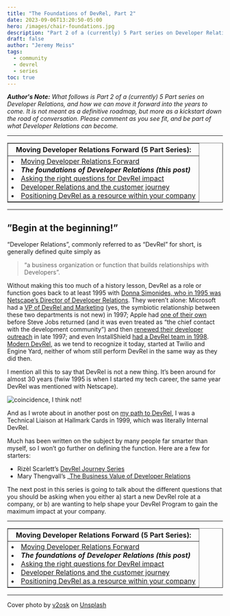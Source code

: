 ```yaml
---
title: "The Foundations of DevRel, Part 2"
date: 2023-09-06T13:20:50-05:00
hero: /images/chair-foundations.jpg
description: "Part 2 of a (currently) 5 Part series on Developer Relations, and how we can move it forward into the years to come. DevRel as a role or function goes back to at least 1995, and is generally defined quite simply as, `a business organization or function that builds relationships with Developers."
draft: false
author: "Jeremy Meiss"
tags:
  - community
  - devrel
  - series
toc: true
---
```


_**Author's Note:** What follows is Part 2 of a (currently) 5 Part series on Developer Relations, and how we can move it forward into the years to come. It is not meant as a definitive roadmap, but more as a kickstart down the road of conversation. Please comment as you see fit, and be part of what Developer Relations can become._ 

---

<table width="50%" border="1">
    <tr>
        <th>Moving Developer Relations Forward (5 Part Series):</th>
    </tr>
    <tr>
        <td>
            <li><a href="/posts/moving-devrel-forward">Moving Developer Relations Forward</a></li>
            <li><strong><em>The foundations of Developer Relations (this post)</em></strong></li>
            <li><a href="/posts/asking-the-right-questions-for-devrel-impact">Asking the right questions for DevRel impact</a></li>
            <li><a href="/posts/devrel-and-the-customer-journey">Developer Relations and the customer journey</a></li>
            <li><a href="/posts/positioning-devrel-as-a-resource">Positioning DevRel as a resource within your company</a></li>
        </td>
    </tr>
</table>

---

## ”Begin at the beginning!”

“Developer Relations”, commonly referred to as “DevRel” for short, is generally defined quite simply as 

>“a business organization or function that builds relationships with Developers”.

Without making this too much of a history lesson, DevRel as a role or function goes back to at least 1995 with [Donna Simonides, who in 1995 was Netscape’s Director of Developer Relations](https://www.fastcompany.com/28639/sleeping-enemy#:~:text=Head%20to%20Head-,Donna%20Simonides). They weren’t alone: Microsoft had a [VP of DevRel and Marketing](https://www.microsoft.com/investor/reports/ar97/financial/directors.htm#:~:text=Brad%20Chase%0AVice%20President%2C%20Developer%20Relations%0Aand%20Marketing%2C) (yes, the symbiotic relationship between these two departments is not new) in 1997; Apple had [one of their own](https://www.cnet.com/tech/tech-industry/apple-exodus-continues-as-de-luca-departs/#:~:text=In%20February%2C%20Apple%20lost%20its%20chief%20contact%20with%20the%20development%20community%2C%20Heidi%20Roizen%2C%20vice%20president%20of%20developer%20relations.) before Steve Jobs returned (and it was even treated as “the chief contact with the development community”) and then [renewed their developer outreach](https://money.cnn.com/magazines/fortune/fortune_archive/1998/11/09/250834/index.htm#:~:text=Under%20Jobs%20and,bending%20over%20backwards.%22) in late 1997; and even InstallShield [had a DevRel team in 1998](http://sunsite.uakom.sk/sunworldonline/swol-07-1998/swol-07-installshield.html#:~:text=Jim%20Wright%2C%20the%20director%20of%20developer%20relations%20for%20InstallShield). [Modern DevRel](https://en.wikipedia.org/wiki/Developer_relations#History_and_roots), as we tend to recognize it today, started at Twilio and Engine Yard, neither of whom still perform DevRel in the same way as they did then. 

I mention all this to say that DevRel is not a new thing. It’s been around for almost 30 years (fwiw 1995 is when I started my tech career, the same year DevRel was mentioned with Netscape).

![coincidence, I think not!](http://i.imgur.com/Odqpt7c.gif)

And as I wrote about in another post on [my path to DevRel](/posts/my-long-winding-devrel-road), I was a Technical Liaison at Hallmark Cards in 1999, which was literally Internal DevRel. 

Much has been written on the subject by many people far smarter than myself, so I won’t go further on defining the function. Here are a few for starters:

* Rizèl Scarlett’s [DevRel Journey Series](https://dev.to/blackgirlbytes/series/19293)
* Mary Thengvall’s _[The Business Value of Developer Relations](https://www.oreilly.com/library/view/the-business-value/9781484237489/)

The next post in this series is going to talk about the different questions that you should be asking when you either a) start a new DevRel role at a company, or b) are wanting to help shape your DevRel Program to gain the maximum impact at your company.

---

<table width="50%" border="1">
    <tr>
        <th>Moving Developer Relations Forward (5 Part Series):</th>
    </tr>
    <tr>
        <td>
            <li><a href="/posts/moving-devrel-forward">Moving Developer Relations Forward</a></li>
            <li><strong><em>The foundations of Developer Relations (this post)</em></strong></li>
            <li><a href="/posts/asking-the-right-questions-for-devrel-impact">Asking the right questions for DevRel impact</a></li>
            <li><a href="/posts/devrel-and-the-customer-journey">Developer Relations and the customer journey</a></li>
            <li><a href="/posts/positioning-devrel-as-a-resource">Positioning DevRel as a resource within your company</a></li>
        </td>
    </tr>
</table>

---

Cover photo by <a href="https://unsplash.com/@v2osk?utm_source=unsplash&utm_medium=referral&utm_content=creditCopyText">v2osk</a> on <a href="https://unsplash.com/photos/1hUY8SpJ8Cw?utm_source=unsplash&utm_medium=referral&utm_content=creditCopyText">Unsplash</a>